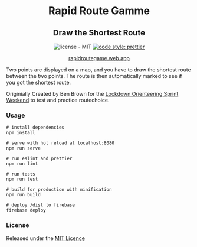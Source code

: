 <div align="center">

# Rapid Route Gamme

## Draw the Shortest Route

![license - MIT](https://img.shields.io/badge/license-MIT-blue?style=flat-square)
[![code style: prettier](https://img.shields.io/badge/code_style-prettier-ff69b4.svg?style=flat-square)](https://github.com/prettier/prettier)

[rapidroutegame.web.app](https://rapidroutegame.web.app)

</div>

Two points are displayed on a map, and you have to draw the shortest route between the two points. The route is then automatically marked to see if you got the shortest route.

Originially Created by Ben Brown for the [Lockdown Orienteering Sprint Weekend](http://lockdownorienteering.wordpress.com/) to test and practice routechoice.

### Usage

```
# install dependencies
npm install

# serve with hot reload at localhost:8080
npm run serve

# run eslint and prettier
npm run lint

# run tests
npm run test

# build for production with minification
npm run build

# deploy /dist to firebase
firebase deploy
```

### License

Released under the [MIT Licence](./LICENSE)
